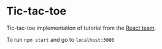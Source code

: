 # Tic-tac-toe

Tic-tac-toe implementation of tutorial from the [React team](https://reactjs.org/tutorial/tutorial.html).

To run `npm start` and go to `localhost:3000`
